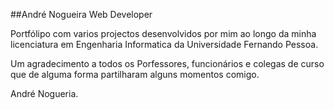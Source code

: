 ##André Nogueira Web Developer

Portfólipo com varios projectos desenvolvidos por mim ao longo da minha licenciatura em Engenharia Informatica da Universidade Fernando Pessoa.

Um agradecimento a todos os Porfessores, funcionários e colegas de curso que de alguma forma partilharam alguns momentos comigo.

André Nogueria.
